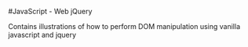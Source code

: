 #JavaScript - Web jQuery

Contains illustrations of how to perform DOM manipulation using vanilla javascript and jquery
